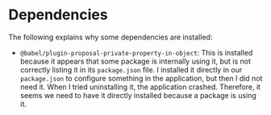 # Dependencies

The following explains why some dependencies are installed:

- `@babel/plugin-proposal-private-property-in-object`: This is installed because it appears that some package is internally using it, but is not correctly listing it in its `package.json` file. I installed it directly in our `package.json` to configure something in the application, but then I did not need it. When I tried uninstalling it, the application crashed. Therefore, it seems we need to have it directly installed because a package is using it.
